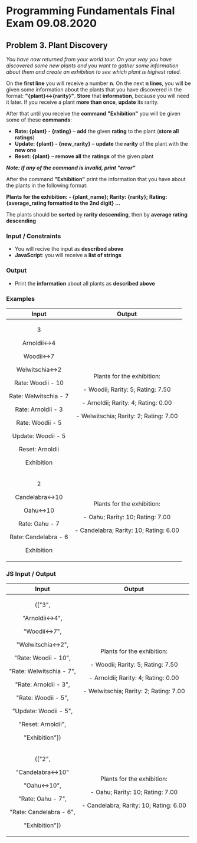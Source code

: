 ﻿
# **Programming Fundamentals Final Exam 09.08.2020**
## **Problem 3. Plant Discovery**
*You have now returned from your world tour. On your way you have discovered some new plants and you want to gather some information about them and create an exhibition to see which plant is highest rated.*

On the **first line** you will receive a number **n**. On the next **n lines**, you will be given some information about the plants that you have discovered in the format: **"{plant}<->{rarity}"**. **Store** that **information**, because you will need it later. If you receive a plant **more than once**, **update** its rarity.

After that until you receive the **command** **"Exhibition"** you will be given some of these **commands**:

- **Rate: {plant} - {rating}** – **add** the given **rating** to the plant (**store all ratings**)
- **Update: {plant} - {new\_rarity}** – **update** the **rarity** of the plant with the **new one**
- **Reset: {plant}** – **remove all** the **ratings** of the given plant

***Note: If any of the command is invalid, print "error"***

After the command **"Exhibition"** print the information that you have about the plants in the following format:

**Plants for the exhibition:
\- {plant\_name}; Rarity: {rarity}; Rating: {average\_rating formatted to the 2nd digit}
…**

The plants should be **sorted** by **rarity descending**, then by **average rating descending**
### **Input / Constraints**
- You will recive the input as **described above**
- **JavaScript**: you will receive a **list of strings**
### **Output**
- Print the **information** about all plants as **described above**












### **Examples**

|**Input**|**Output**|
| :-: | :-: |
|<p>3</p><p>Arnoldii<->4</p><p>Woodii<->7</p><p>Welwitschia<->2</p><p>Rate: Woodii - 10</p><p>Rate: Welwitschia - 7</p><p>Rate: Arnoldii - 3</p><p>Rate: Woodii - 5</p><p>Update: Woodii - 5</p><p>Reset: Arnoldii</p><p>Exhibition</p>|<p>Plants for the exhibition:</p><p>- Woodii; Rarity: 5; Rating: 7.50</p><p>- Arnoldii; Rarity: 4; Rating: 0.00</p><p>- Welwitschia; Rarity: 2; Rating: 7.00</p>|
|<p>2</p><p>Candelabra<->10</p><p>Oahu<->10</p><p>Rate: Oahu - 7</p><p>Rate: Candelabra - 6</p><p>Exhibition</p>|<p>Plants for the exhibition:</p><p>- Oahu; Rarity: 10; Rating: 7.00</p><p>- Candelabra; Rarity: 10; Rating: 6.00</p>|
###
### **JS Input / Output**

|**Input**|**Output**|
| :-: | :-: |
|<p>(["3",</p><p>"Arnoldii<->4",</p><p>"Woodii<->7",</p><p>"Welwitschia<->2",</p><p>"Rate: Woodii - 10",</p><p>"Rate: Welwitschia - 7",</p><p>"Rate: Arnoldii - 3",</p><p>"Rate: Woodii - 5",</p><p>"Update: Woodii - 5",</p><p>"Reset: Arnoldii",</p><p>"Exhibition"])</p>|<p>Plants for the exhibition:</p><p>- Woodii; Rarity: 5; Rating: 7.50</p><p>- Arnoldii; Rarity: 4; Rating: 0.00</p><p>- Welwitschia; Rarity: 2; Rating: 7.00</p>|
|<p>(["2",</p><p>"Candelabra<->10"</p><p>"Oahu<->10",</p><p>"Rate: Oahu - 7",</p><p>"Rate: Candelabra - 6",</p><p>"Exhibition"])</p>|<p>Plants for the exhibition:</p><p>- Oahu; Rarity: 10; Rating: 7.00</p><p>- Candelabra; Rarity: 10; Rating: 6.00</p>|




